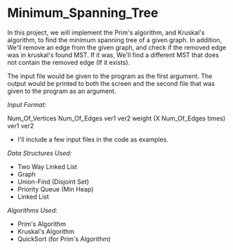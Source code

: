 # Minimum_Spanning_Tree

In this project, we will implement the Prim's algorithm, and Kruskal's algorithm, to find the minimum spanning tree of a given graph.
In addition, We'll remove an edge from the given graph, and check if the removed edge was in kruskal's found MST.
If it was, We'll find a different MST that does not contain the removed edge (If it exists).

The input file would be given to the program as the first argument.
The output would be printed to both the screen and the second file that was given to the program as an argument.

_Input Format:_

Num_Of_Vertices
Num_Of_Edges
ver1 ver2 weight (X Num_Of_Edges times)
ver1 ver2

- I'll include a few input files in the code as examples.

_Data Structures Used:_

- Two Way Linked List
- Graph
- Union-Find (Disjoint Set)
- Priority Queue (Min Heap)
- Linked List

_Algorithms Used:_

- Prim's Algorithm
- Kruskal's Algorithm
- QuickSort (for Prim's Algorithm)
